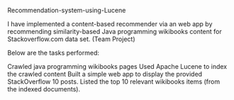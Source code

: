 Recommendation-system-using-Lucene

I have implemented a content-based recommender via an web app by recommending similarity-based Java programming wikibooks content for Stackoverflow.com data set. (Team Project)

Below are the tasks performed:

Crawled java programming wikibooks pages
Used Apache Lucene to index the crawled content
Built a simple web app to display the provided StackOverflow 10 posts.
Listed the top 10 relevant wikibooks items (from the indexed documents).
